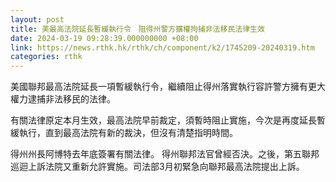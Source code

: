 ```yaml
---
layout: post
title: 美最高法院延長暫緩執行令　阻得州警方擴權拘捕非法移民法律生效
date: 2024-03-19 09:28:39.000000000 +08:00
link: https://news.rthk.hk/rthk/ch/component/k2/1745209-20240319.htm
categories: rthk
---
```


美國聯邦最高法院延長一項暫緩執行令，繼續阻止得州落實執行容許警方擁有更大權力逮捕非法移民的法律。

有關法律原定本月生效，最高法院早前裁定，須暫時阻止實施，今次是再度延長暫緩執行，直到最高法院有新的裁決，但沒有清楚指明時間。

得州州長阿博特去年底簽署有關法律。 得州聯邦法官曾經否決。之後，第五聯邦巡迴上訴法院又重新允許實施。司法部3月初緊急向聯邦最高法院提出上訴。
